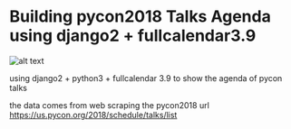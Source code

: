# Building pycon2018 Talks Agenda using django2 + fullcalendar3.9

![alt text](https://github.com/lumega/iscrapers/tree/master/talks/raw/master/docs/img.png)

using django2 + python3 + fullcalendar 3.9 to show the agenda of pycon talks

the data comes from web scraping the pycon2018 url https://us.pycon.org/2018/schedule/talks/list
